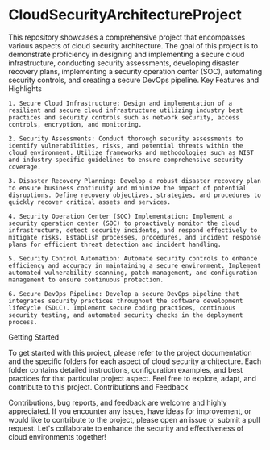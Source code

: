 # CloudSecurityArchitectureProject

This repository showcases a comprehensive project that encompasses various aspects of cloud security architecture. The goal of this project is to demonstrate proficiency in designing and implementing a secure cloud infrastructure, conducting security assessments, developing disaster recovery plans, implementing a security operation center (SOC), automating security controls, and creating a secure DevOps pipeline.
Key Features and Highlights

    1. Secure Cloud Infrastructure: Design and implementation of a resilient and secure cloud infrastructure utilizing industry best practices and security controls such as network security, access controls, encryption, and monitoring.

    2. Security Assessments: Conduct thorough security assessments to identify vulnerabilities, risks, and potential threats within the cloud environment. Utilize frameworks and methodologies such as NIST and industry-specific guidelines to ensure comprehensive security coverage.

    3. Disaster Recovery Planning: Develop a robust disaster recovery plan to ensure business continuity and minimize the impact of potential disruptions. Define recovery objectives, strategies, and procedures to quickly recover critical assets and services.

    4. Security Operation Center (SOC) Implementation: Implement a security operation center (SOC) to proactively monitor the cloud infrastructure, detect security incidents, and respond effectively to mitigate risks. Establish processes, procedures, and incident response plans for efficient threat detection and incident handling.

    5. Security Control Automation: Automate security controls to enhance efficiency and accuracy in maintaining a secure environment. Implement automated vulnerability scanning, patch management, and configuration management to ensure continuous protection.

    6. Secure DevOps Pipeline: Develop a secure DevOps pipeline that integrates security practices throughout the software development lifecycle (SDLC). Implement secure coding practices, continuous security testing, and automated security checks in the deployment process.

Getting Started

To get started with this project, please refer to the project documentation and the specific folders for each aspect of cloud security architecture. Each folder contains detailed instructions, configuration examples, and best practices for that particular project aspect. Feel free to explore, adapt, and contribute to this project.
Contributions and Feedback

Contributions, bug reports, and feedback are welcome and highly appreciated. If you encounter any issues, have ideas for improvement, or would like to contribute to the project, please open an issue or submit a pull request. Let's collaborate to enhance the security and effectiveness of cloud environments together!

